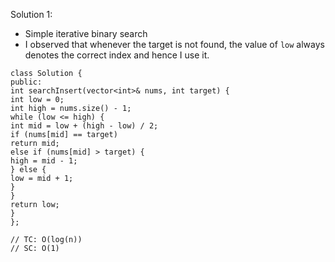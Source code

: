 Solution 1:
​
- Simple iterative binary search
- I observed that whenever the target is not found, the value of `low` always denotes the correct index and hence I use it.
​
```
class Solution {
public:
int searchInsert(vector<int>& nums, int target) {
int low = 0;
int high = nums.size() - 1;
while (low <= high) {
int mid = low + (high - low) / 2;
if (nums[mid] == target)
return mid;
else if (nums[mid] > target) {
high = mid - 1;
} else {
low = mid + 1;
}
}
return low;
}
};
​
// TC: O(log(n))
// SC: O(1)
```